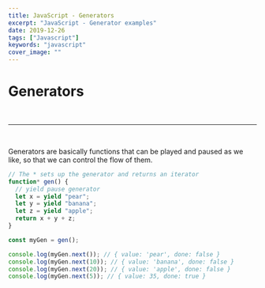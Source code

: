```yaml
---
title: JavaScript - Generators
excerpt: "JavaScript - Generator examples"
date: 2019-12-26
tags: ["Javascript"]
keywords: "javascript"
cover_image: ""
---
```


# Generators
<br>
<hr>
<br>

Generators are basically functions that can be played and paused as we like, so that we can control the flow of them.

```javascript
// The * sets up the generator and returns an iterator
function* gen() {
  // yield pause generator
  let x = yield "pear";
  let y = yield "banana";
  let z = yield "apple";
  return x + y + z;
}

const myGen = gen();

console.log(myGen.next()); // { value: 'pear', done: false }
console.log(myGen.next(10)); // { value: 'banana', done: false }
console.log(myGen.next(20)); // { value: 'apple', done: false }
console.log(myGen.next(5)); // { value: 35, done: true }
```